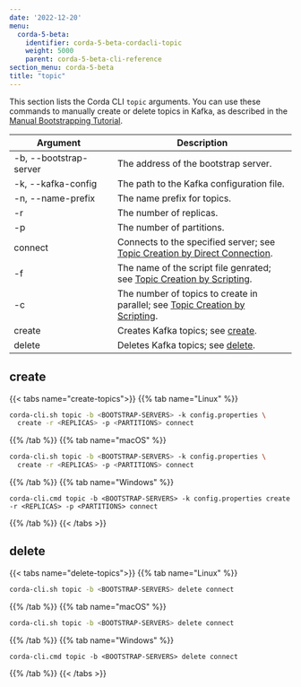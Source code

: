 ```yaml
---
date: '2022-12-20'
menu:
  corda-5-beta:
    identifier: corda-5-beta-cordacli-topic
    weight: 5000
    parent: corda-5-beta-cli-reference
section_menu: corda-5-beta
title: "topic"
---
```


This section lists the Corda CLI `topic` arguments. You can use these commands to manually create or delete topics in Kafka, as described in the [Manual Bootstrapping Tutorial](deployment-tutorials/manual.html).

| <div style="width:160px">Argument</div> | Description                                                                                                                                           |
| --------------------------------------- | ----------------------------------------------------------------------------------------------------------------------------------------------------- |
| -b, \-\-bootstrap-server                | The address of the bootstrap server.                                                                                                                  |
| -k, \-\-kafka-config                    | The path to the Kafka configuration file.                                                                                                             |
| -n, \-\-name-prefix                     | The name prefix for topics.                                                                                                                           |
| -r                                      | The number of replicas.                                                                                                                               |
| -p                                      | The number of partitions.                                                                                                                             |
| connect                                | Connects to the specified server; see [Topic Creation by Direct Connection](../deployment-tutorials/manual.html#topic-creation-by-direct-connection). |
| -f                                      | The name of the script file genrated; see [Topic Creation by Scripting](../deployment-tutorials/manual.html#topic-creation-by-scripting).             |
| -c                                      | The number of topics to create in parallel; see [Topic Creation by Scripting](../deployment-tutorials/manual.html#topic-creation-by-scripting).       |
| create                                  | Creates Kafka topics; see [create](#create).                                                                                                          |
| delete                                  | Deletes Kafka topics; see [delete](#delete).                                                                                                          |

## create

{{< tabs name="create-topics">}}
{{% tab name="Linux" %}}
```sh
corda-cli.sh topic -b <BOOTSTRAP-SERVERS> -k config.properties \
  create -r <REPLICAS> -p <PARTITIONS> connect
```
{{% /tab %}}
{{% tab name="macOS" %}}
```sh
corda-cli.sh topic -b <BOOTSTRAP-SERVERS> -k config.properties \
  create -r <REPLICAS> -p <PARTITIONS> connect
   ```
{{% /tab %}}
{{% tab name="Windows" %}}
```shell
corda-cli.cmd topic -b <BOOTSTRAP-SERVERS> -k config.properties create -r <REPLICAS> -p <PARTITIONS> connect
```
{{% /tab %}}
{{< /tabs >}}

## delete

{{< tabs name="delete-topics">}}
{{% tab name="Linux" %}}
```sh
corda-cli.sh topic -b <BOOTSTRAP-SERVERS> delete connect
```
{{% /tab %}}
{{% tab name="macOS" %}}
```sh
corda-cli.sh topic -b <BOOTSTRAP-SERVERS> delete connect
   ```
{{% /tab %}}
{{% tab name="Windows" %}}
```shell
corda-cli.cmd topic -b <BOOTSTRAP-SERVERS> delete connect
```
{{% /tab %}}
{{< /tabs >}}